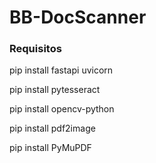 # BB-DocScanner

### Requisitos
pip install fastapi uvicorn

pip install pytesseract

pip install opencv-python

pip install pdf2image

pip install PyMuPDF
